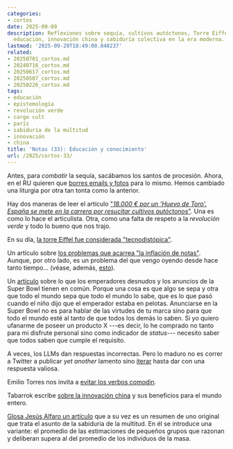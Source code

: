 ```yaml
---
categories:
- cortos
date: 2025-09-09
description: Reflexiones sobre sequía, cultivos autóctonos, Torre Eiffel, IA, publicidad,
  educación, innovación china y sabiduría colectiva en la era moderna.
lastmod: '2025-09-29T18:49:00.848237'
related:
- 20250701_cortos.md
- 20240716_cortos.md
- 20250617_cortos.md
- 20250507_cortos.md
- 20250226_cortos.md
tags:
- educación
- epistemología
- revolución verde
- cargo cult
- parís
- sabiduría de la multitud
- innovación
- china
title: 'Notas (33): Educación y conocimiento'
url: /2025/cortos-33/
---
```


Antes, para _combatir_ la sequía, sacábamos los santos de procesión. Ahora, en el RU quieren que [borres emails y fotos](https://www.elconfidencial.com/tecnologia/2025-08-23/sequia-emails-fotos-reino-unido-agua-energia-consumo_4195250/) para lo mismo. Hemos cambiado una liturgia por otra tan tonta como la anterior.

Hay dos maneras de leer el artículo ["_18.000 € por un 'Huevo de Toro'. España se mete en la carrera por resucitar cultivos autóctonos_"](https://www.elconfidencial.com/tecnologia/ciencia/2025-08-26/huevo-toro-tomates-cultivos-ingenieria-agraria-semillas-biodiversidad_4195160/). Una es como lo hace el articulista. Otra, como una falta de respeto a la _revolución verde_ y todo lo bueno que nos trajo.

En su día, [la torre Eiffel fue considerada "tecnodistópica"](https://www.freethink.com/the-material-world/eiffel-tower-techno-dystopian).

Un artículo sobre [los problemas que acarrea "la inflación de notas"](https://whyevolutionistrue.com/2025/08/31/the-problems-of-grade-inflation/). Aunque, por otro lado, es un problema del que vengo oyendo desde hace tanto tiempo... (véase, además, [esto](/2021/juventud-decadencia-costumbres/)).

Un [artículo](https://www.economist.com/culture/2025/09/18/what-naked-emperors-and-super-bowl-ads-have-in-common) sobre lo que los emperadores desnudos y los anuncios de la Super Bowl tienen en común. Porque una cosa es que algo se sepa y otra que todo el mundo sepa que todo el mundo lo sabe, que es lo que pasó cuando el niño dijo que el emperador estaba en pelotas. Anunciarse en la Super Bowl no es para hablar de las virtudes de tu marca sino para que todo el mundo esté al tanto de que todos los demás lo saben. Si yo quiero ufanarme de poseer un producto X ---es decir, lo he comprado no tanto para mi disfrute personal sino como indicador de _status_--- necesito saber que todos saben que cumple el requisito.

A veces, los LLMs dan respuestas incorrectas. Pero lo maduro no es correr a Twitter a publicar _yet another_ lamento sino [iterar](https://mikecaulfield.substack.com/p/is-the-llm-response-wrong-or-have) hasta dar con una respuesta valiosa.

Emilio Torres nos invita a [evitar los verbos comodín](https://torres.epv.uniovi.es/centon/evitar-verbos-comodin.html).

Tabarrok escribe [sobre la innovación china](https://marginalrevolution.com/marginalrevolution/2025/09/the-simple-mathematics-of-chinese-innovation.html) y sus beneficios para el mundo entero.

[Glosa Jesús Alfaro un artículo](https://derechomercantilespana.blogspot.com/2025/09/cuando-el-objetivo-es-epistemico-y-no.html) que a su vez es un resumen de uno original que trata el asunto de la sabiduría de la multitud. En él se introduce una variante: el promedio de las estimaciones de pequeños grupos que razonan y deliberan supera al del promedio de los individuos de la masa.